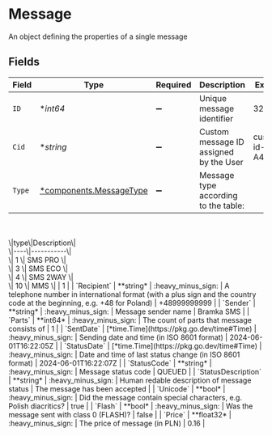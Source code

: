 # Message

An object defining the properties of a single message


## Fields

| Field                                                                                                                                                              | Type                                                                                                                                                               | Required                                                                                                                                                           | Description                                                                                                                                                        | Example                                                                                                                                                            |
| ------------------------------------------------------------------------------------------------------------------------------------------------------------------ | ------------------------------------------------------------------------------------------------------------------------------------------------------------------ | ------------------------------------------------------------------------------------------------------------------------------------------------------------------ | ------------------------------------------------------------------------------------------------------------------------------------------------------------------ | ------------------------------------------------------------------------------------------------------------------------------------------------------------------ |
| `ID`                                                                                                                                                               | **int64*                                                                                                                                                           | :heavy_minus_sign:                                                                                                                                                 | Unique message identifier                                                                                                                                          | 323234                                                                                                                                                             |
| `Cid`                                                                                                                                                              | **string*                                                                                                                                                          | :heavy_minus_sign:                                                                                                                                                 | Custom message ID assigned by the User                                                                                                                             | custom-id-A44445T                                                                                                                                                  |
| `Type`                                                                                                                                                             | [*components.MessageType](../../models/components/messagetype.md)                                                                                                  | :heavy_minus_sign:                                                                                                                                                 | Message type according to the table:<br/>    <br/>\|type\|Description\|<br/>\|----\|-----------\|<br/>\|  1 \| SMS PRO   \|<br/>\|  3 \| SMS ECO   \|<br/>\|  4 \| SMS 2WAY  \|<br/>\| 10 \| MMS       \| | 1                                                                                                                                                                  |
| `Recipient`                                                                                                                                                        | **string*                                                                                                                                                          | :heavy_minus_sign:                                                                                                                                                 | A telephone number in international format (with a plus sign and the country code at the beginning, e.g. +48 for Poland)                                           | +48999999999                                                                                                                                                       |
| `Sender`                                                                                                                                                           | **string*                                                                                                                                                          | :heavy_minus_sign:                                                                                                                                                 | Message sender name                                                                                                                                                | Bramka SMS                                                                                                                                                         |
| `Parts`                                                                                                                                                            | **int64*                                                                                                                                                           | :heavy_minus_sign:                                                                                                                                                 | The count of parts that message consists of                                                                                                                        | 1                                                                                                                                                                  |
| `SentDate`                                                                                                                                                         | [*time.Time](https://pkg.go.dev/time#Time)                                                                                                                         | :heavy_minus_sign:                                                                                                                                                 | Sending date and time (in ISO 8601 format)                                                                                                                         | 2024-06-01T16:22:05Z                                                                                                                                               |
| `StatusDate`                                                                                                                                                       | [*time.Time](https://pkg.go.dev/time#Time)                                                                                                                         | :heavy_minus_sign:                                                                                                                                                 | Date and time of last status change (in ISO 8601 format)                                                                                                           | 2024-06-01T16:22:07Z                                                                                                                                               |
| `StatusCode`                                                                                                                                                       | **string*                                                                                                                                                          | :heavy_minus_sign:                                                                                                                                                 | Message status code                                                                                                                                                | QUEUED                                                                                                                                                             |
| `StatusDescription`                                                                                                                                                | **string*                                                                                                                                                          | :heavy_minus_sign:                                                                                                                                                 | Human redable description of message status                                                                                                                        | The message has been accepted                                                                                                                                      |
| `Unicode`                                                                                                                                                          | **bool*                                                                                                                                                            | :heavy_minus_sign:                                                                                                                                                 | Did the message contain special characters, e.g. Polish diacritics?                                                                                                | true                                                                                                                                                               |
| `Flash`                                                                                                                                                            | **bool*                                                                                                                                                            | :heavy_minus_sign:                                                                                                                                                 | Was the message sent with class 0 (FLASH)?                                                                                                                         | false                                                                                                                                                              |
| `Price`                                                                                                                                                            | **float32*                                                                                                                                                         | :heavy_minus_sign:                                                                                                                                                 | The price of message (in PLN)                                                                                                                                      | 0.16                                                                                                                                                               |